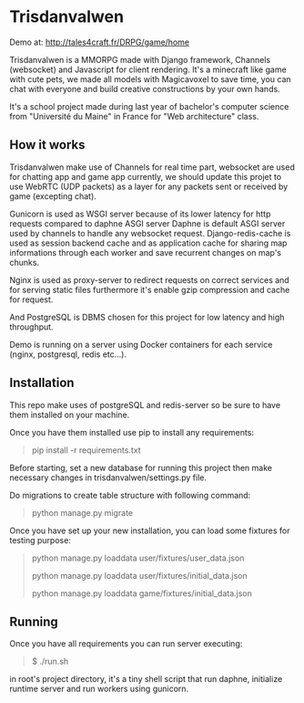 # Trisdanvalwen

Demo at: http://tales4craft.fr/DRPG/game/home

Trisdanvalwen is a MMORPG made with Django framework, Channels (websocket) and Javascript for client rendering.
It's a minecraft like game with cute pets, we made all models with Magicavoxel to save time, you can chat with everyone and
build creative constructions by your own hands.

It's a school project made during last year of bachelor's computer science from "Université du Maine" in France for "Web architecture" class.

## How it works

Trisdanvalwen make use of Channels for real time part, websocket are used for chatting app and game app currently, we should
update this projet to use WebRTC (UDP packets) as a layer for any packets sent or received by game (excepting chat).

Gunicorn is used as WSGI server because of its lower latency for http requests compared to daphne ASGI server
Daphne is default ASGI server used by channels to handle any websocket request.
Django-redis-cache is used as session backend cache and as application cache for sharing map informations through each worker
and save recurrent changes on map's chunks.

Nginx is used as proxy-server to redirect requests on correct services and for serving static files furthermore it's enable gzip compression and cache for request.

And PostgreSQL is DBMS chosen for this project for low latency and high throughput.

Demo is running on a server using Docker containers for each service (nginx, postgresql, redis etc...).

## Installation

This repo make uses of postgreSQL and redis-server so be sure to have them installed on your machine.

Once you have them installed use pip to install any requirements:

> pip install -r requirements.txt

Before starting, set a new database for running this project then make necessary changes in trisdanvalwen/settings.py file.

Do migrations to create table structure with following command:

> python manage.py migrate

Once you have set up your new installation, you can load some fixtures for testing purpose:

> python manage.py loaddata user/fixtures/user_data.json
>
> python manage.py loaddata user/fixtures/initial_data.json
>
> python manage.py loaddata game/fixtures/initial_data.json

## Running

Once you have all requirements you can run server executing:
>$ ./run.sh

in root's project directory, it's a tiny shell script that run daphne, initialize runtime server and run workers using gunicorn.
